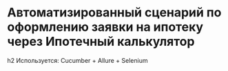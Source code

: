 # Автоматизированный сценарий по оформлению заявки на ипотеку через Ипотечный калькулятор


h2 Используется: Cucumber + Allure + Selenium

